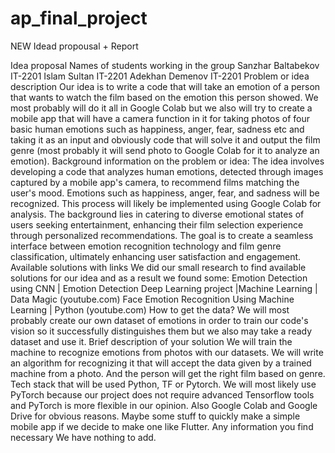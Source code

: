 # ap_final_project

NEW Idead propousal + Report

Idea proposal
Names of students working in the group
Sanzhar Baltabekov IT-2201
Islam Sultan IT-2201
Adekhan Demenov IT-2201
Problem or idea description
Our idea is to write a code that will take an emotion of a person that wants to watch the film based on the emotion this person showed. We most probably will do it all in Google Colab but we also will try to create a mobile app that will have a camera function in it for taking photos of four basic human emotions such as happiness, anger, fear, sadness etc and taking it as an input and obviously code that will solve it and output the film genre (most probably it will send photo to Google Colab for it to analyze an emotion).
	Background information on the problem or idea:
The idea involves developing a code that analyzes human emotions, detected through images captured by a mobile app's camera, to recommend films matching the user's mood. Emotions such as happiness, anger, fear, and sadness will be recognized. This process will likely be implemented using Google Colab for analysis. The background lies in catering to diverse emotional states of users seeking entertainment, enhancing their film selection experience through personalized recommendations. The goal is to create a seamless interface between emotion recognition technology and film genre classification, ultimately enhancing user satisfaction and engagement.
Available solutions with links
We did our small research to find available solutions for our idea and as a result we found some:
Emotion Detection using CNN | Emotion Detection Deep Learning project |Machine Learning | Data Magic (youtube.com)
Face Emotion Recognition Using Machine Learning | Python (youtube.com)
How to get the data?
We will most probably create our own dataset of emotions in order to train our code's vision so it successfully distinguishes them but we also may take a ready dataset and use it.
Brief description of your solution
We will train the machine to recognize emotions from photos with our datasets. We will write an algorithm for recognizing it that will accept the data given by a trained machine from a photo. And the person will get the right film based on genre.
Tech stack that will be used
Python, TF or Pytorch. We will most likely use PyTorch because our project does not require advanced Tensorflow tools and PyTorch is more flexible in our opinion. Also Google Colab and Google Drive for obvious reasons. Maybe some stuff to quickly make a simple mobile app if we decide to make one like Flutter.
Any information you find necessary
	We have nothing to add.
